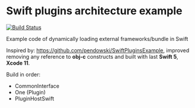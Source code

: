 # Swift plugins architecture example

[![Build Status](https://app.bitrise.io/app/406b51deada3b088/status.svg?token=Au78rtEEZ_jJdXxlaRKaow)](https://app.bitrise.io/app/406b51deada3b088)

Example code of dynamically loading external frameworks/bundle in Swift

Inspired by: https://github.com/pendowski/SwiftPluginsExample, improved removing any reference to **obj-c** constructs and built with last **Swift 5**, **Xcode 11**.


Build in order:

* CommonInterface
* One (Plugin)
* PluginHostSwift
